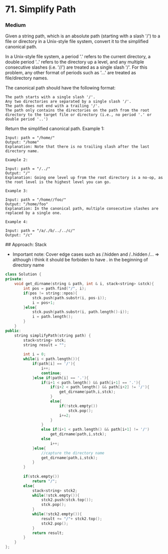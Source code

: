 # 71. Simplify Path
### Medium

Given a string path, which is an absolute path (starting with a slash '/') to a file or directory in a Unix-style file system, convert it to the simplified canonical path.

In a Unix-style file system, a period '.' refers to the current directory, a double period '..' refers to the directory up a level, and any multiple consecutive slashes (i.e. '//') are treated as a single slash '/'. For this problem, any other format of periods such as '...' are treated as file/directory names.

The canonical path should have the following format:

    The path starts with a single slash '/'.
    Any two directories are separated by a single slash '/'.
    The path does not end with a trailing '/'.
    The path only contains the directories on the path from the root directory to the target file or directory (i.e., no period '.' or double period '..')

Return the simplified canonical path.
    Example 1:

    Input: path = "/home/"
    Output: "/home"
    Explanation: Note that there is no trailing slash after the last directory name.

    Example 2:

    Input: path = "/../"
    Output: "/"
    Explanation: Going one level up from the root directory is a no-op, as the root level is the highest level you can go.

    Example 3:

    Input: path = "/home//foo/"
    Output: "/home/foo"
    Explanation: In the canonical path, multiple consecutive slashes are replaced by a single one.

    Example 4:

    Input: path = "/a/./b/../../c/"
    Output: "/c"

## Approach: Stack
* Important note: Cover edge cases such as /.hidden and /..hidden /... => although i think it should be forbiden to have . in the beginning of directory name
```cpp
class Solution {
private:
    void get_dirname(string & path, int & i, stack<string> &stck){
        int pos = path.find("/", i);
        if(pos != string::npos){
            stck.push(path.substr(i, pos-i));
            i = pos+1;
        }else{
            stck.push(path.substr(i, path.length()-i));
            i = path.length();
        }
    }
public:
    string simplifyPath(string path) {
        stack<string> stck;
        string result = "";
        
        int i = 0;
        while(i < path.length()){
            if(path[i] == '/'){
                i++;
                continue;
            }else if(path[i] == '.'){
                if(i+1 < path.length() && path[i+1] == '.'){
                    if(i+2 < path.length() && path[i+2] != '/'){
                        get_dirname(path,i,stck);
                    }
                    else{
                        if(!stck.empty())
                            stck.pop();
                        i+=2;   
                    }
                }
                else if(i+1 < path.length() && path[i+1] != '/')
                    get_dirname(path,i,stck);
                else
                    i++;
            }else{
                //capture the directory name
                get_dirname(path,i,stck);
            }
        }
        
        if(stck.empty())
            return "/";
        else{
            stack<string> stck2;
            while(!stck.empty()){
                stck2.push(stck.top());
                stck.pop();
            }
            while(!stck2.empty()){
                result += "/"+ stck2.top();
                stck2.pop();
            }
            return result;
        }
    }
};
```